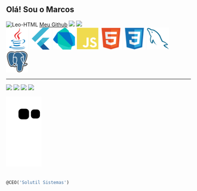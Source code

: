 <div>
<h2>Olá! Sou o Marcos</h2>
  <img alt="Leo-HTML" height="30" width="200" src="https://github.com/leonino/leonino/actions/workflows/generate_snake.yml/badge.svg">
<a href="https://github.com/leonino">Meu Github</a>
	<img height="180em" src="https://github-readme-stats.vercel.app/api?username=leonino&show_icons=true&theme=dracula&include_all_commits=true&count_private=true"/>
	<img height="180em" src="https://github-readme-stats.vercel.app/api/top-langs/?username=leonino&layout=compact&langs_count=7&theme=dracula"/>
</div>
<div>
		<img alt="Leo-Java" height="60" widht="60" aling="center"
		src="https://raw.githubusercontent.com/devicons/devicon/master/icons/java/java-original.svg">
		<img alt="Leo-Java" height="60" widht="60" aling="center"
		src="https://raw.githubusercontent.com/devicons/devicon/master/icons/flutter/flutter-original.svg">
		<img alt="Leo-Java" height="60" widht="60" aling="center"
		src="https://raw.githubusercontent.com/devicons/devicon/master/icons/dart/dart-original.svg">
		<img alt="Leo-Java" height="60" widht="60" aling="center"
		src="https://raw.githubusercontent.com/devicons/devicon/master/icons/javascript/javascript-plain.svg">
		<img alt="Leo-Java" height="60" widht="60" aling="center"
		src="https://raw.githubusercontent.com/devicons/devicon/master/icons/html5/html5-original.svg">
		<img alt="Leo-Java" height="60" widht="60" aling="center"
		src="https://raw.githubusercontent.com/devicons/devicon/master/icons/css3/css3-original.svg">
		<img alt="Leo-Java" height="60" widht="60" aling="center"
		src="https://raw.githubusercontent.com/devicons/devicon/master/icons/mysql/mysql-original.svg">
		<img alt="Leo-Java" height="60" widht="60" aling="center"
		src="https://raw.githubusercontent.com/devicons/devicon/master/icons/postgresql/postgresql-original.svg">
  <hr>
	</div>
<!--<div style="height: 100px; display: flex; justify-content: space-around; align-items: space-around;"> -->
<!--</div>-->

<div>
  <a href="https://www.instagram.com/marcos.ribeiro204/" target="_blank"><img src="https://img.shields.io/badge/-Instagram-%23E4405F?style=for-the-badge&logo=instagram&logoColor=white" target="_blank"></a>
	<a href="https://www.facebook.com/leoninopa/" target="_blank"><img src="
https://img.shields.io/badge/Facebook-1877F2?style=for-the-badge&logo=facebook&logoColor=white" target="_blank"></a>
  <a href = "mailto:slproger@gmail.com"><img src="https://img.shields.io/badge/-Gmail-%23333?style=for-the-badge&logo=gmail&logoColor=white" target="_blank"></a>
  <a href="https://www.linkedin.com/in/marcosribeiro33/" target="_blank"><img src="https://img.shields.io/badge/-LinkedIn-%230077B5?style=for-the-badge&logo=linkedin&logoColor=white" target="_blank"></a>
</div>

![snake gif](https://github.com/leonino/leonino/blob/output/github-contribution-grid-snake.svg )

```dart

@CEO('Solutil Sistemas')

```

